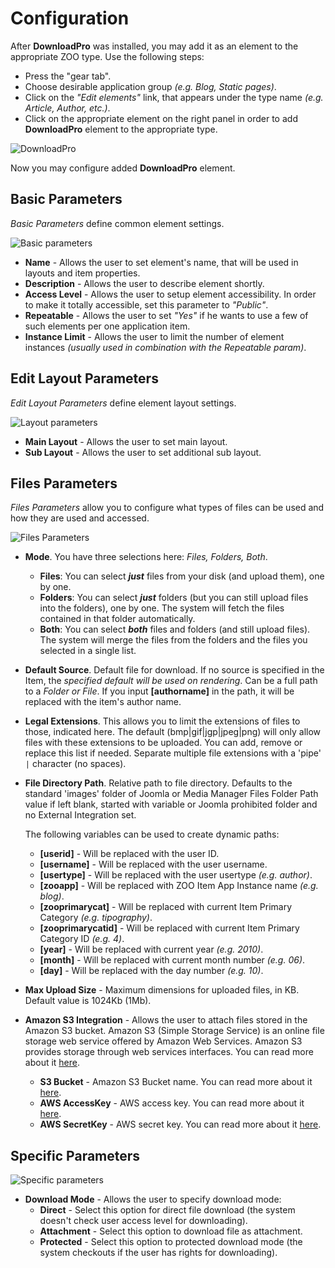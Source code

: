 # Configuration

After **DownloadPro** was installed, you may add it as an element to the appropriate ZOO type. Use the following steps: 
- Press the "gear tab".
- Choose desirable application group *(e.g. Blog, Static pages)*.
- Click on the *"Edit elements"* link, that appears under the type name *(e.g. Article, Author, etc.)*.
- Click on the appropriate element on the right panel in order to add **DownloadPro** element to the appropriate type.

![DownloadPro](http://joolanders.github.io/Docs/docs/DownloadPro/images/dnloadpro_element.png)

Now you may configure added **DownloadPro** element.

## Basic Parameters

*Basic Parameters* define common element settings.

![Basic parameters](http://joolanders.github.io/Docs/docs/DownloadPro/images/params_basic.png)

- **Name** - Allows the user to set element's name, that will be used in layouts and item properties.
- **Description** - Allows the user to describe element shortly.
- **Access Level** - Allows the user to setup element accessibility. In order to make it totally accessible, set this parameter to *"Public"*.
- **Repeatable** - Allows the user to set *"Yes"* if he wants to use a few of such elements per one application item.
- **Instance Limit** - Allows the user to limit the number of element instances *(usually used in combination with the Repeatable param)*.

## Edit Layout Parameters

*Edit Layout Parameters* define element layout settings.

![Layout parameters](http://joolanders.github.io/Docs/docs/DownloadPro/images/params_edit_layout.png)

- **Main Layout** - Allows the user to set main layout.
- **Sub Layout**  - Allows the user to set additional sub layout.

## Files Parameters

*Files Parameters* allow you to configure what types of files can be used and how they are used and accessed.

![Files Parameters](http://joolanders.github.io/Docs/docs/DownloadPro/images/params_files.png)

- **Mode**. 
You have three selections here: *Files, Folders, Both*.
	- **Files**: You can select ***just*** files from your disk (and upload them), one by one.
	- **Folders**: You can select ***just*** folders (but you can still upload files into the folders), one by one. The system will fetch the files contained in that folder automatically.
	- **Both**: You can select ***both*** files and folders (and still upload files). The system will merge the files from the folders and the files you selected in a single list.

- **Default Source**.
Default file for download. If no source is specified in the Item, the *specified default will be used on rendering*. Can be a full path to a *Folder or File*. 
If you input **[authorname]** in the path, it will be replaced with the item's author name.

- **Legal Extensions**.
This allows you to limit the extensions of files to those, indicated here. The default (bmp|gif|jgp|jpeg|png) will only allow files with these extensions to be uploaded. You can add, remove or replace this list if needed. Separate multiple file extensions with a 'pipe' `|` character (no spaces).

- **File Directory Path**.
Relative path to file directory. Defaults to the standard 'images' folder of Joomla or Media Manager Files Folder Path value if left blank, started with variable or Joomla prohibited folder and no External Integration set.
	
	The following variables can be used to create dynamic paths:

	* **[userid]** - Will be replaced with the user ID.
	* **[username]** - Will be replaced with the user username.
	* **[usertype]** - Will be replaced with the user usertype *(e.g. author)*.
	* **[zooapp]** - Will be replaced with ZOO Item App Instance name *(e.g. blog)*.
	* **[zooprimarycat]** - Will be replaced with current Item Primary Category *(e.g. tipography)*.
	* **[zooprimarycatid]** - Will be replaced with current Item Primary Category ID *(e.g. 4)*.
	* **[year]** - Will be replaced with current year *(e.g. 2010)*.
	* **[month]** - Will be replaced with current month number *(e.g. 06)*.
	* **[day]** - Will be replaced with the day number *(e.g. 10)*.

- **Max Upload Size** - Maximum dimensions for uploaded files, in KB. Default value is 1024Kb (1Mb).

- **Amazon S3 Integration** - Allows the user to attach files stored in the Amazon S3 bucket. Amazon S3 (Simple Storage Service) is an online file storage web service offered by Amazon Web Services. Amazon S3 provides storage through web services interfaces.  You can read more about it [here](http://aws.amazon.com/s3/). 

	- **S3 Bucket** - Amazon S3 Bucket name. You can read more about it [here](http://docs.aws.amazon.com/AmazonS3/latest/dev/UsingBucket.html).
	- **AWS AccessKey** - AWS access key. You can read more about it [here](http://docs.aws.amazon.com/fws/1.1/GettingStartedGuide/index.html?AWSCredentials.html).
	- **AWS SecretKey** - AWS secret key. You can read more about it [here](http://docs.aws.amazon.com/fws/1.1/GettingStartedGuide/index.html?AWSCredentials.html).

## Specific Parameters

![Specific parameters](http://joolanders.github.io/Docs/docs/DownloadPro/images/specific_params.png)

- **Download Mode** - Allows the user to specify download mode:
	- **Direct** - Select this option for direct file download (the system doesn't check user access level for downloading).
	- **Attachment** - Select this option to download file as attachment.
	- **Protected** - Select this option to protected download mode (the system checkouts if the user has rights for downloading).
